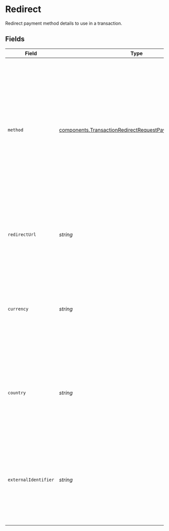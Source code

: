 # Redirect

Redirect payment method details to use in a transaction.


## Fields

| Field                                                                                                                                                                           | Type                                                                                                                                                                            | Required                                                                                                                                                                        | Description                                                                                                                                                                     | Example                                                                                                                                                                         |
| ------------------------------------------------------------------------------------------------------------------------------------------------------------------------------- | ------------------------------------------------------------------------------------------------------------------------------------------------------------------------------- | ------------------------------------------------------------------------------------------------------------------------------------------------------------------------------- | ------------------------------------------------------------------------------------------------------------------------------------------------------------------------------- | ------------------------------------------------------------------------------------------------------------------------------------------------------------------------------- |
| `method`                                                                                                                                                                        | [components.TransactionRedirectRequestPaymentMethodMethod](../../models/components/transactionredirectrequestpaymentmethodmethod.md)                                            | :heavy_check_mark:                                                                                                                                                              | The method to use, this can be any of the methods that<br/>support redirect requests.<br/><br/>When storing a new payment method, only `gocardless` and `stripedd`<br/>are currently supported. | paypal                                                                                                                                                                          |
| `redirectUrl`                                                                                                                                                                   | *string*                                                                                                                                                                        | :heavy_check_mark:                                                                                                                                                              | The redirect URL to redirect a buyer to after they have authorized their<br/>transaction.                                                                                       | https://example.com/callback                                                                                                                                                    |
| `currency`                                                                                                                                                                      | *string*                                                                                                                                                                        | :heavy_check_mark:                                                                                                                                                              | The ISO-4217 currency code to use this payment method for. This is<br/>used to select the payment service to use.                                                               | USD                                                                                                                                                                             |
| `country`                                                                                                                                                                       | *string*                                                                                                                                                                        | :heavy_check_mark:                                                                                                                                                              | The 2-letter ISO code of the country to use this payment method for.<br/>This is used to select the payment service to use.                                                     | US                                                                                                                                                                              |
| `externalIdentifier`                                                                                                                                                            | *string*                                                                                                                                                                        | :heavy_minus_sign:                                                                                                                                                              | An external identifier that can be used to match the account against your own records. This can only be set if the `store` flag is set to `true`.                               | account-23423423                                                                                                                                                                |